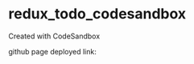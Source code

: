 # redux_todo_codesandbox

Created with CodeSandbox

github page deployed link: <a href="https://kalpit1998.github.io/csb-pw730i/" target="_blank" />

